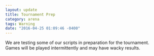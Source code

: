 ```yaml
---
layout: update
title: Tournament Prep
category: arena
tags: Warning
date: "2016-04-25 01:09:46 -0400"
---
```


We are testing some of our scripts in preparation for the tournament.  Games will be played intermittently and may have wacky results.
